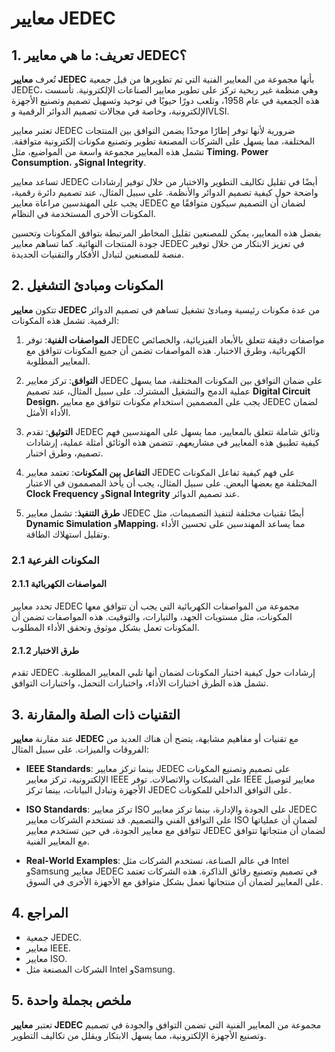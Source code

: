 # معايير JEDEC

## 1. تعريف: ما هي **معايير JEDEC**؟
تُعرف **معايير JEDEC** بأنها مجموعة من المعايير الفنية التي تم تطويرها من قبل جمعية JEDEC، وهي منظمة غير ربحية تركز على تطوير معايير الصناعات الإلكترونية. تأسست هذه الجمعية في عام 1958، وتلعب دورًا حيويًا في توحيد وتسهيل تصميم وتصنيع الأجهزة الإلكترونية، وخاصة في مجالات تصميم الدوائر الرقمية وVLSI. 

تعتبر معايير JEDEC ضرورية لأنها توفر إطارًا موحدًا يضمن التوافق بين المنتجات المختلفة، مما يسهل على الشركات المصنعة تطوير وتصنيع مكونات إلكترونية متوافقة. تشمل هذه المعايير مجموعة واسعة من المواضيع، مثل **Timing**، **Power Consumption**، و**Signal Integrity**. 

تساعد معايير JEDEC أيضًا في تقليل تكاليف التطوير والاختبار من خلال توفير إرشادات واضحة حول كيفية تصميم الدوائر والأنظمة. على سبيل المثال، عند تصميم دائرة رقمية، يجب على المهندسين مراعاة معايير JEDEC لضمان أن التصميم سيكون متوافقًا مع المكونات الأخرى المستخدمة في النظام. 

بفضل هذه المعايير، يمكن للمصنعين تقليل المخاطر المرتبطة بتوافق المكونات وتحسين جودة المنتجات النهائية. كما تساهم معايير JEDEC في تعزيز الابتكار من خلال توفير منصة للمصنعين لتبادل الأفكار والتقنيات الجديدة.

## 2. المكونات ومبادئ التشغيل
تتكون **معايير JEDEC** من عدة مكونات رئيسية ومبادئ تشغيل تساهم في تصميم الدوائر الرقمية. تشمل هذه المكونات:

1. **المواصفات الفنية**: توفر JEDEC مواصفات دقيقة تتعلق بالأبعاد الفيزيائية، والخصائص الكهربائية، وطرق الاختبار. هذه المواصفات تضمن أن جميع المكونات تتوافق مع المعايير المطلوبة.

2. **التوافق**: تركز معايير JEDEC على ضمان التوافق بين المكونات المختلفة، مما يسهل عملية الدمج والتشغيل المشترك. على سبيل المثال، عند تصميم **Digital Circuit Design**، يجب على المصممين استخدام مكونات تتوافق مع معايير JEDEC لضمان الأداء الأمثل.

3. **التوثيق**: تقدم JEDEC وثائق شاملة تتعلق بالمعايير، مما يسهل على المهندسين فهم كيفية تطبيق هذه المعايير في مشاريعهم. تتضمن هذه الوثائق أمثلة عملية، إرشادات تصميم، وطرق اختبار.

4. **التفاعل بين المكونات**: تعتمد معايير JEDEC على فهم كيفية تفاعل المكونات المختلفة مع بعضها البعض. على سبيل المثال، يجب أن يأخذ المصممون في الاعتبار **Clock Frequency** و**Signal Integrity** عند تصميم الدوائر.

5. **طرق التنفيذ**: تشمل معايير JEDEC أيضًا تقنيات مختلفة لتنفيذ التصميمات، مثل **Dynamic Simulation** و**Mapping**، مما يساعد المهندسين على تحسين الأداء وتقليل استهلاك الطاقة.

### 2.1 المكونات الفرعية
#### 2.1.1 المواصفات الكهربائية
تحدد معايير JEDEC مجموعة من المواصفات الكهربائية التي يجب أن تتوافق معها المكونات، مثل مستويات الجهد، والتيارات، والتوقيت. هذه المواصفات تضمن أن المكونات تعمل بشكل موثوق وتحقق الأداء المطلوب.

#### 2.1.2 طرق الاختبار
تقدم JEDEC إرشادات حول كيفية اختبار المكونات لضمان أنها تلبي المعايير المطلوبة. تشمل هذه الطرق اختبارات الأداء، واختبارات التحمل، واختبارات التوافق.

## 3. التقنيات ذات الصلة والمقارنة
عند مقارنة **معايير JEDEC** مع تقنيات أو مفاهيم مشابهة، يتضح أن هناك العديد من الفروقات والميزات. على سبيل المثال:

- **IEEE Standards**: بينما تركز معايير JEDEC على تصميم وتصنيع المكونات الإلكترونية، تركز معايير IEEE على الشبكات والاتصالات. توفر IEEE معايير لتوصيل الأجهزة وتبادل البيانات، بينما تركز JEDEC على التوافق الداخلي للمكونات.

- **ISO Standards**: تركز معايير ISO على الجودة والإدارة، بينما تركز معايير JEDEC على التوافق الفني والتصميم. قد تستخدم الشركات معايير ISO لضمان أن عملياتها تتوافق مع معايير الجودة، في حين تستخدم معايير JEDEC لضمان أن منتجاتها تتوافق مع المعايير الفنية.

- **Real-World Examples**: في عالم الصناعة، تستخدم الشركات مثل Intel وSamsung معايير JEDEC في تصميم وتصنيع رقائق الذاكرة. هذه الشركات تعتمد على المعايير لضمان أن منتجاتها تعمل بشكل متوافق مع الأجهزة الأخرى في السوق.

## 4. المراجع
- جمعية JEDEC.
- معايير IEEE.
- معايير ISO.
- الشركات المصنعة مثل Intel وSamsung.

## 5. ملخص بجملة واحدة
تعتبر **معايير JEDEC** مجموعة من المعايير الفنية التي تضمن التوافق والجودة في تصميم وتصنيع الأجهزة الإلكترونية، مما يسهل الابتكار ويقلل من تكاليف التطوير.
